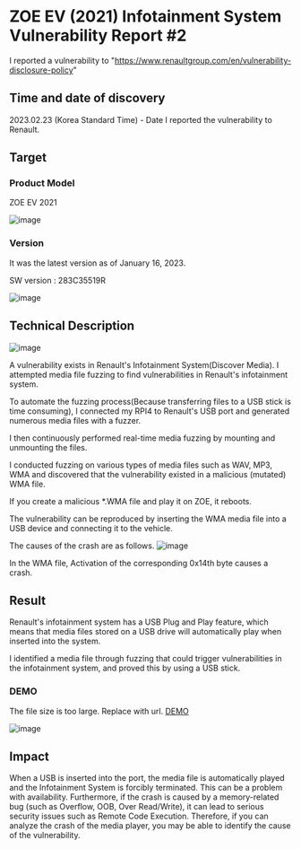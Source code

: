 # ZOE EV (2021) Infotainment System Vulnerability Report #2

I reported a vulnerability to "https://www.renaultgroup.com/en/vulnerability-disclosure-policy"

## Time and date of discovery
2023.02.23 (Korea Standard Time) - Date I reported the vulnerability to Renault.

## Target
### Product Model

ZOE EV 2021

![image](https://github.com/zj3t/Automotive-vulnerabilities/assets/35731091/6fbbada2-025f-40c0-86b1-1796b41d24d8)

### Version

It was the latest version as of January 16, 2023.

SW version : 283C35519R

![image](https://github.com/zj3t/Automotive-vulnerabilities/assets/35731091/7d0f793d-032c-4379-938d-e071b546e4e8)

## Technical Description

![image](https://user-images.githubusercontent.com/35731091/229762099-36991d9d-1487-41ae-b9d9-b15e1065be14.png)

A vulnerability exists in Renault's Infotainment System(Discover Media). I attempted media file fuzzing to find vulnerabilities in Renault's infotainment system.

To automate the fuzzing process(Because transferring files to a USB stick is time consuming), I connected my RPI4 to Renault's USB port and generated numerous media files with a fuzzer. 

I then continuously performed real-time media fuzzing by mounting and unmounting the files. 

I conducted fuzzing on various types of media files such as WAV, MP3, WMA and discovered that the vulnerability existed in a malicious (mutated) WMA file.

If you create a malicious *.WMA file and play it on ZOE, it reboots.

The vulnerability can be reproduced by inserting the WMA media file into a USB device and connecting it to the vehicle.

The causes of the crash are as follows.
![image](https://github.com/zj3t/Automotive-vulnerabilities/assets/35731091/0df353dc-7ba5-47cf-9148-8c78fd9cade5)

In the WMA file,  Activation of the corresponding 0x14th byte causes a crash.

## Result
Renault's infotainment system has a USB Plug and Play feature, which means that media files stored on a USB drive will automatically play when inserted into the system.

I identified a media file through fuzzing that could trigger vulnerabilities in the infotainment system, and proved this by using a USB stick. 

### DEMO
The file size is too large. Replace with url. [DEMO](https://github.com/zj3t/Automotive-vulnerabilities/tree/main/RENAULT/ZOE_EV_2021/Vuln%232/Demo)

![image](https://github.com/zj3t/Automotive-vulnerabilities/assets/35731091/8b972e52-0b0e-480c-b035-79e9355a3b7b)


## Impact

When a USB is inserted into the port, the media file is automatically played and the Infotainment System is forcibly terminated. This can be a problem with availability. 
Furthermore, if the crash is caused by a memory-related bug (such as Overflow, OOB, Over Read/Write), it can lead to serious security issues such as Remote Code Execution. Therefore, if you can analyze the crash of the media player, you may be able to identify the cause of the vulnerability.

